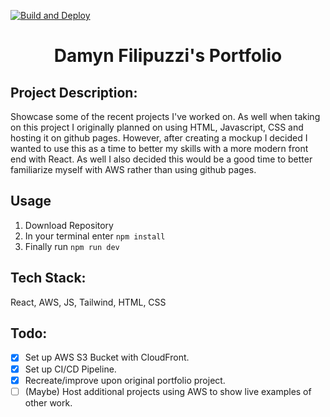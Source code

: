 [![Build and Deploy](https://github.com/DamynFilipuzzi/portfolio-react/actions/workflows/build.yml/badge.svg)](https://github.com/DamynFilipuzzi/portfolio-react/actions/workflows/build.yml)
 
<h1 align="center" border="none">Damyn Filipuzzi's Portfolio </h1>

## Project Description:
Showcase some of the recent projects I've worked on. As well when taking on this project I 
originally planned on using HTML, Javascript, CSS and hosting it on github pages. However, 
after creating a mockup I decided I wanted to use this as a time to better my skills with a 
more modern front end with React. As well I also decided this would be a good time to better 
familiarize myself with AWS rather than using github pages.

## Usage
1. Download Repository
2. In your terminal enter `npm install`
3. Finally run `npm run dev`

## Tech Stack:
React, AWS, JS, Tailwind, HTML, CSS

## **Todo:**
- [x] Set up AWS S3 Bucket with CloudFront.
- [x] Set up CI/CD Pipeline.
- [x] Recreate/improve upon original portfolio project.
- [ ] (Maybe) Host additional projects using AWS to show live examples of other work.
